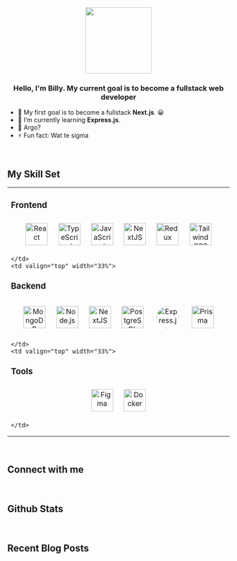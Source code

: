 <div align="center">
  <img src="https://64.media.tumblr.com/b011e7ee16c74dbbe65c880b6d08a67f/3ef557d02cf9c757-30/s400x600/a4cb86fa8637906c4323e5bf0e9766917d20fcb5.jpg" align="center" height="150" width="150" />
</div>  

### <div align="center">Hello, I'm Billy. My current goal is to become a fullstack web developer</div>  

- 🔭 My first goal is to become a fullstack **Next.js**. 😀  
- 🌱 I’m currently learning **Express.js**.  
- 🤔 Argo?  
- ⚡ Fun fact: Wat te sigma  

<br/>  

## My Skill Set  
<table>
  <tr>
    <td valign="top" width="33%">

### Frontend  
<div align="center">
  <a href="https://reactjs.org/" target="_blank"><img style="margin: 10px" src="https://profilinator.rishav.dev/skills-assets/react-original-wordmark.svg" alt="React" height="50" /></a>
  <a href="https://www.typescriptlang.org/" target="_blank"><img style="margin: 10px" src="https://profilinator.rishav.dev/skills-assets/typescript-original.svg" alt="TypeScript" height="50" /></a>
  <a href="https://www.javascript.com/" target="_blank"><img style="margin: 10px" src="https://profilinator.rishav.dev/skills-assets/javascript-original.svg" alt="JavaScript" height="50" /></a>
  <a href="https://nextjs.org/" target="_blank"><img style="margin: 10px" src="https://profilinator.rishav.dev/skills-assets/nextjs.png" alt="NextJS" height="50" /></a>
  <a href="https://redux.js.org/" target="_blank"><img style="margin: 10px" src="https://profilinator.rishav.dev/skills-assets/redux-original.svg" alt="Redux" height="50" /></a>
  <a href="https://www.tailwindcss.com/" target="_blank"><img style="margin: 10px" src="https://profilinator.rishav.dev/skills-assets/tailwindcss.svg" alt="Tailwind CSS" height="50" /></a>
</div>

    </td>
    <td valign="top" width="33%">

### Backend  
<div align="center">
  <a href="https://www.mongodb.com/" target="_blank"><img style="margin: 10px" src="https://profilinator.rishav.dev/skills-assets/mongodb-original-wordmark.svg" alt="MongoDB" height="50" /></a>
  <a href="https://nodejs.org/" target="_blank"><img style="margin: 10px" src="https://profilinator.rishav.dev/skills-assets/nodejs-original-wordmark.svg" alt="Node.js" height="50" /></a>
  <a href="https://nextjs.org/" target="_blank"><img style="margin: 10px" src="https://profilinator.rishav.dev/skills-assets/nextjs.png" alt="NextJS" height="50" /></a>
  <a href="https://www.postgresql.org/" target="_blank"><img style="margin: 10px" src="https://profilinator.rishav.dev/skills-assets/postgresql-original-wordmark.svg" alt="PostgreSQL" height="50" /></a>
  <a href="https://expressjs.com/" target="_blank"><img style="margin: 10px; border-radius: 50%; background-color: white; padding: 5px;" src="https://upload.wikimedia.org/wikipedia/commons/8/88/Status_iucn_EX_icon.svg" alt="Express.js" height="50" /></a>
  <a href="https://www.prisma.io/" target="_blank"><img style="margin: 10px" src="https://cdn.jsdelivr.net/gh/devicons/devicon/icons/prisma/prisma-original.svg" alt="Prisma" height="50" /></a>
</div>

    </td>
    <td valign="top" width="33%">

### Tools  
<div align="center">
  <a href="https://www.figma.com/" target="_blank"><img style="margin: 10px" src="https://cdn.jsdelivr.net/gh/devicons/devicon/icons/figma/figma-original.svg" alt="Figma" height="50" /></a>
  <a href="https://www.docker.com/" target="_blank"><img style="margin: 10px" src="https://cdn.jsdelivr.net/gh/devicons/devicon/icons/docker/docker-original.svg" alt="Docker" height="50" /></a>
</div>

    </td>
  </tr>
</table>  

<br/>  

## Connect with me  

<!-- Your social links -->

<br/>  

## Github Stats  

<!-- Your GitHub stats cards -->

<br/>  

## Recent Blog Posts  

<!-- Your blog post links -->
